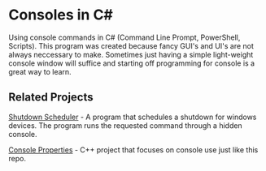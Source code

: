 # Consoles in C#
Using console commands in C# (Command Line Prompt, PowerShell, Scripts). This program was created because fancy GUI's and UI's are not always neccessary to make. Sometimes just having a simple light-weight console window will suffice and starting off programming for console is a great way to learn.

**Related Projects**
----------
[Shutdown Scheduler](https://github.com/Kttra/ShutdownScheduler) - A program that schedules a shutdown for windows devices. The program runs the requested command through a hidden console.

[Console Properties](https://github.com/Kttra/ConsoleProperties) - C++ project that focuses on console use just like this repo.
